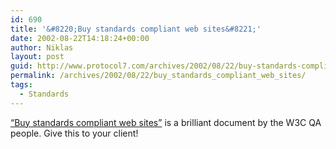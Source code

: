 ```yaml
---
id: 690
title: '&#8220;Buy standards compliant web sites&#8221;'
date: 2002-08-22T14:18:24+00:00
author: Niklas
layout: post
guid: http://www.protocol7.com/archives/2002/08/22/buy-standards-compliant-web-sites/
permalink: /archives/2002/08/22/buy_standards_compliant_web_sites/
tags:
  - Standards
---
```

<div class='microid-c98284df6b9088446ac471ef66ad9f39d8832c82'>
  <p>
    <a href="http://www.w3.org/QA/2002/07/WebAgency-Requirements">&#8220;Buy standards compliant web sites&#8221;</a> is a brilliant document by the W3C QA people. Give this to your client!
  </p>
</div>